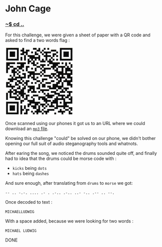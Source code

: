 # John Cage

### [~$ cd ..](../)

For this challenge, we were given a sheet of paper with a QR code and asked to find a two words flag :

![qr code](assets/qr.png)

Once scanned using our phones it got us to an URL where we could download an [`mp3` file](assets\c456367b0382ef71aae436a0675701a8.mp3).

Knowing this challenge "could" be solved on our phone, we didn't bother opening our full suit of audio steganography tools and whatnots.

After earing the song, we noticed the drums sounded quite off, and finally had to idea that the drums could be morse code with :
* `kicks` being `dots`
* `hats` being `dashes`

And sure enough, after translating from `drums` to `morse` we got:

```
-- .. -.-. .... .- . .-.. .-.. ..- -.. .-- .. --.
```

Once decoded to text :

```
MICHAELLUDWIG
```

With a space added, because we were looking for two words :

```
MICHAEL LUDWIG
```

DONE

